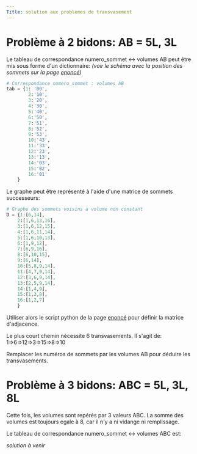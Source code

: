 ```yaml
---
Title: solution aux problèmes de transvasement
---
```


# Problème à 2 bidons: AB = 5L, 3L
Le tableau de correspondance numero_sommet <-> volumes AB peut être mis sous forme d'un dictionnaire: *(voir le schéma avec la position des sommets sur la page [enoncé](../page61))*

```python
# Correspondance numero_sommet : volumes AB
tab = {1: '00',
        2:'10',
        3:'20',
        4:'30',
        5:'40',
        6:'50',
        7:'51',
        8:'52',
        9:'53',
        10:'43',
        11:'33',
        12:'23',
        13:'13',
        14:'03',
        15:'02',
        16:'01'
    } 
```

Le graphe peut être représenté à l'aide d'une matrice de sommets successeurs:

```python
# Graphe des sommets voisins à volume non constant
D = {1:[6,14],
    2:[1,6,13,16],
    3:[1,6,12,15],
    4:[1,6,11,14],
    5:[1,6,10,13],
    6:[1,9,12],
    7:[6,9,16],
    8:[6,10,15],
    9:[6,14],
    10:[5,8,9,14],
    11:[4,7,9,14],
    12:[3,6,9,14],
    13:[2,5,9,14],
    14:[1,4,9],
    15:[1,3,8],
    16:[1,2,7]
    }
```

Utiliser alors le script python de la page [enoncé](../page61) pour définir la matrice d'adjacence.

Le plus court chemin nécessite 6 transvasements. Il s'agit de: 1=>6=>12=>3=>15=>8=>10

Remplacer les numéros de sommets par les volumes AB pour déduire les transvasements.

# Problème à 3 bidons: ABC = 5L, 3L, 8L
Cette fois, les volumes sont repérés par 3 valeurs ABC. La somme des volumes est toujours egale à 8, car il n'y a ni vidange ni remplissage.

Le tableau de correspondance numero_sommet <-> volumes ABC est:

*solution à venir*
<!--
```python
tab = {1: '008',
        2:'107',
        3:'206',
        4:'305',
        5:'404',
        6:'503',
        7:'512',
        8:'521',
        9:'530',
        10:'431',
        11:'332',
        12:'233',
        13:'134',
        14:'035',
        15:'026',
        16:'017'
    } 
```

Le graphe est identique au précedent. Réutiliser le dictionnaire D. Pour le parcours, le sommet de depart est celui tel que ABC = (0,0,8); celui d'arrivée est ABC = (4,0,4) 
-->